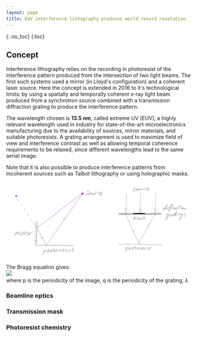 ```yaml
---
layout: page
title: EUV interference lithography produces world record resolution
---
```


{:.no_toc}
{:toc}

## Concept

Interference lithography relies on the recording in photoresist of the interference pattern produced from the intersection of two light beams. The first such systems used a mirror (in Lloyd's configuration) and a coherent laser source. Here the concept is extended in 2016 to it's technological limits: by using a spatially and temporally coherent x-ray light beam produced from a synchrotron source combined with a transmission diffraction grating to produce the interference pattern.

The wavelength chosen is **13.5 nm**, called extreme UV (EUV), a highly relevant wavelength used in industry for state-of-the-art microelectronics manufacturing due to the availability of sources, mirror materials, and suitable photoresists. A grating arrangement is used to maximize field of view and interference contrast as well as allowing temporal coherence requirements to be relaxed, since different wavelengths lead to the same aerial image.

Note that it is also possible to produce interference patterns from incoherent sources such as Talbot lithography or using holographic masks.

![EUVIL](EUVIL1.png)

The Bragg equation gives:\
<img src="https://render.githubusercontent.com/render/math?math=p = \frac{\lambda}{2\sin\theta} = \frac{q}{2m}">\
where p is the periodicity of the image, q is the periodicity of the grating, $\lambda$ 

### Beamline optics

### Transmission mask

### Photoresist chemistry
